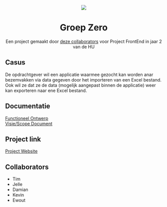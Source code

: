 <p align="center">
  <img src="https://i.imgur.com/taIht5e.png" />
</p>

<h1 align="center">Groep Zero</h1>

<p align="center">Een project gemaakt door <a href="#collaborators">deze collaborators</a> voor Project FrontEnd in jaar 2 van de HU</p>

## Casus
De opdrachtgever wil een applicatie waarmee gezocht kan worden anar bezemvakken via data gegeven door het importeren van een Excel bestand. Ook wil ze dat ze de data (mogelijk aangepast binnen de applicatie) weer kan exporteren naar ene Excel bestand. 

## Documentatie
<!-- [Google Docs (tijdelijk)](https://docs.google.com/document/d/1zn-6FsVegqmSoehHiirvQwHCXlp0TF0K_N_hO4k3t04/edit#) -->
[Functioneel Ontwerp](./doc/index.md)
<br>
[Visie/Scope Document](../../wiki)

## Project link
[Project Website](https://groepzeroprfep.herokuapp.com/)

## Collaborators
- Tim
- Jelle
- Damian
- Kevin
- Ewout

